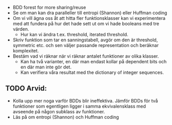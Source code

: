 
- BDD forest for more sharing/reuse
- Se om man kan dra paralleller till entropi (Shannon) eller Huffman coding
- Om vi vill ägna oss åt att hitta fler funktionsklasser kan vi experimentera med att fundera på hur det hade sett ut om vi hade booleans med tre värden.
	- Hur kan vi ändra t.ex. threshold, iterated threshold.
- Skriv funktion som tar en sanningstabell, avgör om den är threshold, symmetric etc. och sen väljer passande representation och beräknar komplexitet. 
- Bestäm vad vi räknar när vi räknar antalet funktioner av olika klasser.
	- Kan ha två varianter, en där man endast kollar på dependent bits och en där man inte gör det.
	- Kan verifiera våra resultat med the dictionary of integer sequences.

## TODO Arvid:

- Kolla upp mer noga varför BDDs blir ineffektiva. Jämför BDDs för två funktioner som egentligen ligger i samma ekvivalensklass med avseende på någon subklass av funktioner.
- Läs på om entropi (Shannon) och Huffman coding